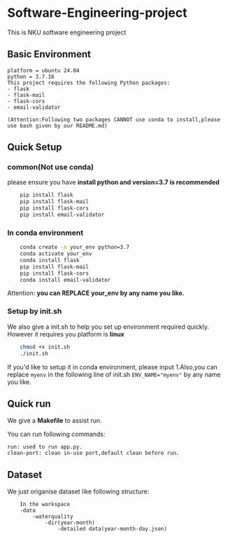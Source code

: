 # Software-Engineering-project
This is NKU software engineering project

## Basic Environment
    platform = ubuntu 24.04
    python = 3.7.16
    This project requires the following Python packages:
    - flask 
    - flask-mail
    - flask-cors
    - email-validator
  
    (Attention:Following two packages CANNOT use conda to install,please use bash given by our README.md)

## Quick Setup

### common(Not use conda)
please ensure you have __install python and version=3.7 is recommended__

```bash
    pip install flask
    pip install flask-mail
    pip install flask-cors
    pip install email-validator
```

### In conda environment
```bash
    conda create -n your_env python=3.7
    conda activate your_env
    conda install flask
    pip install flask-mail
    pip install flask-cors
    conda install email-validator
```
Attention: **you can REPLACE __your_env__ by any name you like.**

### Setup by init.sh
We also give a init.sh to help you set up environment required quickly. However it requires you platform is **linux**

```bash
    chmod +x init.sh
    ./init.sh
```
If you'd like to setup it in conda environment, please input 1.Also,you can replace ```myenv``` in the following line of init.sh ```ENV_NAME="myenv"``` by any name you like.

## Quick run
We give a **Makefile** to assist run.

You can run following commands:
    
    run: used to run app.py.
    clean-port: clean in-use port,default clean before run.

## Dataset
We just origanise dataset like following structure:
    
```
    In the workspace
    -data
        -waterquality
            -dir(year-month)
                -detailed data(year-month-day.json)
```